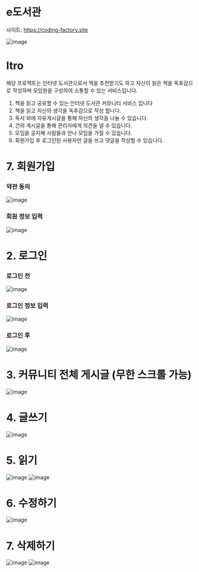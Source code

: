 # e도서관

사이트: https://coding-factory.site

![image](https://user-images.githubusercontent.com/61128538/161949665-b180a189-c758-42d7-91d6-bffd8daa70cc.png)

# Itro

해당 프로젝트는 인터넷 도서관으로서 책을 추천받기도 하고 자신이 읽은 책을 독후감으로 작성하며
모임원을 구성하여 소통할 수 있는 서비스입니다.

1. 책을 읽고 공유할 수 있는 인터넷 도서관 커뮤니티 서비스 입니다
2. 책을 읽고 자신의 생각을 독후감으로 작성 합니다.
3. 독서 외에 자유게시글을 통해 자신의 생각을 나눌 수 있습니다.
4. 건의 게시글을 통해 관리자에게 의견을 낼 수 있습니다.
5. 모임을 공지해 사람들과 만나 모임을 가질 수 있습니다.
6. 회원가입 후 로그인된 사용자만 글을 쓰고 댓글을 작성할 수 있습니다.

# 7. 회원가입

### 약관 동의

![image](https://user-images.githubusercontent.com/61128538/153403470-330a9735-768c-4d75-bab9-c0d8dd233d4a.png)

### 회원 정보 입력

![image](https://user-images.githubusercontent.com/61128538/153403564-4361cc81-7a9b-407d-8ac6-37fc1707e5a5.png)

# 2. 로그인

### 로그인 전

![image](https://user-images.githubusercontent.com/61128538/153403692-95924e83-08a5-4339-ad98-40f32b496c37.png)

### 로그인 정보 입력

![image](https://user-images.githubusercontent.com/61128538/153403618-bebfeda0-d451-48d5-846a-1a132e478a15.png)

### 로그인 후

![image](https://user-images.githubusercontent.com/61128538/153403732-760853f0-af0a-4da0-8499-45cb2d834f96.png)

# 3. 커뮤니티 전체 게시글 (무한 스크롤 가능)

![image](https://user-images.githubusercontent.com/61128538/153403861-c78e0889-ba9f-4761-96ce-e695180f1e72.png)

# 4. 글쓰기

![image](https://user-images.githubusercontent.com/61128538/153404030-f0f3e5d5-62e0-412a-a23a-b8dd4ac13c97.png)

# 5. 읽기

![image](https://user-images.githubusercontent.com/61128538/153404098-f4403c4a-e9fb-4456-a1bc-6c13e79c0c6e.png)
![image](https://user-images.githubusercontent.com/61128538/153404136-975e0bad-e5b8-4fc5-aa25-3165a231eb32.png)

# 6. 수정하기

![image](https://user-images.githubusercontent.com/61128538/153404264-2e1e3475-6166-497d-9d49-9f24514d0fb1.png)

# 7. 삭제하기

![image](https://user-images.githubusercontent.com/61128538/153404384-3d1fa73e-b8c5-4f40-814f-d52d45e6a5c6.png)
![image](https://user-images.githubusercontent.com/61128538/153404439-8a3ff4bc-d066-49fa-8c86-92dd0cd78196.png)
